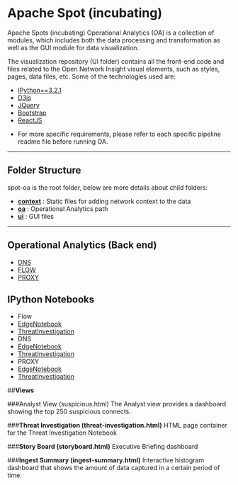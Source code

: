 # **Apache Spot (incubating)**
Apache Spots (incubating) Operational Analytics (OA) is a collection of modules, which includes both the data processing and transformation as well as the GUI module for data visualization. 

The visualization repository (UI folder) contains all the front-end code and files related to the Open Network Insight visual elements, such as styles, pages, data files, etc.
Some of the technologies used are:

 - [IPython==3.2.1](https://ipython.org/ipython-doc/3/index.html)
 - [D3js](http://d3js.org/)
 - [JQuery](https://jquery.com/)
 - [Bootstrap](http://getbootstrap.com/)
 - [ReactJS](https://facebook.github.io/react/)  

* For more specific requirements, please refer to each specific pipeline readme file before running OA.
----------


## **Folder Structure**

spot-oa is the root folder, below are more details about child folders:

 - [**context**](/spot-oa/context/README.md) : Static files for adding network context to the data  
 - [**oa**](/spot-oa/oa/INSTALL.md) : Operational Analytics path
 - [**ui**](/spot-oa/ui/README.md) : GUI files

----------

## **Operational Analytics (Back end)**
* [DNS](/spot-oa/oa/dns/README.md)
* [FLOW](/spot-oa/oa/flow/README.md)
* [PROXY](/spot-oa/oa/proxy/README.md)

## **IPython Notebooks**
* Flow
 * [EdgeNotebook](/spot-oa/oa/flow/ipynb_templates/EdgeNotebook.md) 
 * [ThreatInvestigation](/spot-oa/oa/flow/ipynb_templates/ThreatInvestigation.md)
* DNS
 * [EdgeNotebook](/spot-oa/oa/dns/ipynb_templates/EdgeNotebook.md) 
 * [ThreatInvestigation](/spot-oa/oa/dns/ipynb_templates/ThreatInvestigation.md)
* PROXY
 * [EdgeNotebook](/spot-oa/oa/proxy/ipynb_templates/EdgeNotebook.md) 
 * [ThreatInvestigation](/spot-oa/oa/proxy/ipynb_templates/ThreatInvestigation.md)

##**Views**

###Analyst View (suspicious.html)
The Analyst view provides a dashboard showing the top 250 suspicious connects. 

###**Threat Investigation (threat-investigation.html)**
HTML page container for the Threat Investigation Notebook

###**Story Board (storyboard.html)**
Executive Briefing dashboard

###**Ingest Summary (ingest-summary.html)**
Interactive histogram dashboard that shows the amount of data captured in a certain period of time.

